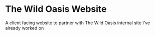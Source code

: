 # The Wild Oasis Website

A client facing website to partner with The Wild Oasis internal site I've already worked on
